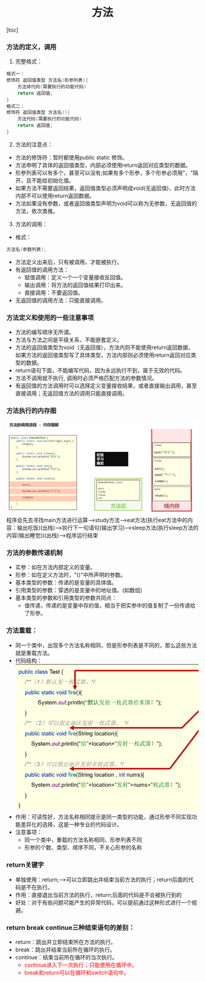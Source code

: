 # <center>方法</center>
[toc]
###  方法的定义，调用
1. 完整格式：
```java
格式一：
修饰符 返回值类型 方法名(形参列表){
    方法体代码(需要执行的功能代码)
    return 返回值;
}
格式二：
修饰符 返回值类型 方法名(){
    方法代码(需要执行的功能代码)
    return 返回值;
}
```
2. 方法的注意点：
 + 方法的修饰符：暂时都使用public static 修饰。
 + 方法申明了具体的返回值类型，内部必须使用return返回对应类型的数据。
 + 形参列表可以有多个，甚至可以没有;如果有多个形参，多个形参必须用"，"隔开，且不能给初始化值。
 + 如果方法不需要返回结果，返回值类型必须声明成void(无返回值)，此时方法内部不可以使用return返回数据。
 + 方法如果没有参数，或者返回值类型声明为void可以称为无参数，无返回值的方法，依次类推。
3. 方法的调用：
+ 格式：
```java
方法名(参数列表);
```
+ 方法定义出来后，只有被调用，才能被执行。
+ 有返回值的调用方法：
   - 赋值调用：定义一个一个变量接收反回值。
   - 输出调用：将方法的返回值结果打印出来。
   - 直接调用：不要返回值。
+ 无返回值的调用方法：只能直接调用。
### 方法定义和使用的一些注意事项
+ 方法的编写顺序无所谓。
+ 方法与方法之间是平级关系，不能嵌套定义。
+ 方法的返回值类型为void（无返回值），方法内则不能使用return返回数据，如果方法的返回值类型写了具体类型，方法内部则必须使用return返回对应类型的数据。
+ return语句下面，不能编写代码，因为永远执行不到，属于无效的代码。
+ 方法不调用就不执行,  调用时必须严格匹配方法的参数情况。
+ 有返回值的方法调用时可以选择定义变量接收结果，或者直接输出调用，甚至直接调用；无返回值方法的调用只能直接调用。
### 方法执行的内存图
![](img/1.png)
程序会先去寻找main方法进行运算——>study方法——>eat方法(执行eat方法中的内容：输出吃饭)(出栈)——>执行下一句语句(输出学习)——>sleep方法(执行sleep方法的内容(输出睡觉))(出栈)——>程序运行结束
### 方法的参数传递机制
+ 实参：如在方法内部定义的变量。
+ 形参：如在定义方法时，"()"中所声明的参数。
+ 基本类型的参数：传递的是变量的具体值。
+ 引用类型的参数：穿透的是变量中的地址值。(如数组)
+ 基本类型的参数和引用类型的参数共同点：
   - 值传递，传递的是变量中存的值，相当于把实参中的值复制了一份传递给了形参。
### 方法重载：
 + 同一个类中，出现多个方法名称相同，但是形参列表是不同的，那么这些方法就是重载方法。
 + 代码结构：
 ![](img/2.png)
+ 作用：可读性好，方法名称相同提示是同一类型的功能，通过形参不同实现功能差异化的选择，这是一种专业的代码设计。
+ 注意事项：
   - 同一个类中，重载的方法名称相同、形参列表不同
   - 形参的个数、类型、顺序不同，不关心形参的名称
### return关键字
+ 单独使用：return;——>可以立即跳出并结束当前方法的执行；return后面的代码是不在执行。
+ 作用：直接退出当前方法的执行，return;后面的代码是不会被执行到的
+ 好处：对于有些问题可能产生的异常代码，可以提前通过这种形式进行一个规避。
### return break continue三种结束语句的差别：
+ return：跳出并立即结束所在方法的执行。
+ break：跳出并结束当前所在循环的执行。
+ continue：结束当前所在循环的当次执行。
   - <font color=#FF0000>continue进入下一次执行；只能使用在循环中。
   - break和return可以在循环和switch语句中。</font>